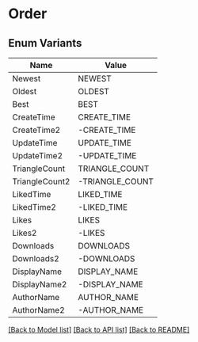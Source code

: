 # Order

## Enum Variants

| Name | Value |
|---- | -----|
| Newest | NEWEST |
| Oldest | OLDEST |
| Best | BEST |
| CreateTime | CREATE_TIME |
| CreateTime2 | -CREATE_TIME |
| UpdateTime | UPDATE_TIME |
| UpdateTime2 | -UPDATE_TIME |
| TriangleCount | TRIANGLE_COUNT |
| TriangleCount2 | -TRIANGLE_COUNT |
| LikedTime | LIKED_TIME |
| LikedTime2 | -LIKED_TIME |
| Likes | LIKES |
| Likes2 | -LIKES |
| Downloads | DOWNLOADS |
| Downloads2 | -DOWNLOADS |
| DisplayName | DISPLAY_NAME |
| DisplayName2 | -DISPLAY_NAME |
| AuthorName | AUTHOR_NAME |
| AuthorName2 | -AUTHOR_NAME |


[[Back to Model list]](../README.md#documentation-for-models) [[Back to API list]](../README.md#documentation-for-api-endpoints) [[Back to README]](../README.md)


